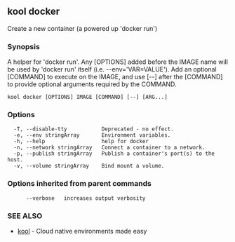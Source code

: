 ## kool docker

Create a new container (a powered up 'docker run')

### Synopsis

A helper for 'docker run'. Any [OPTIONS] added before the
IMAGE name will be used by 'docker run' itself (i.e. --env='VAR=VALUE').
Add an optional [COMMAND] to execute on the IMAGE, and use [--] after
the [COMMAND] to provide optional arguments required by the COMMAND.

```
kool docker [OPTIONS] IMAGE [COMMAND] [--] [ARG...]
```

### Options

```
  -T, --disable-tty           Deprecated - no effect.
  -e, --env stringArray       Environment variables.
  -h, --help                  help for docker
  -n, --network stringArray   Connect a container to a network.
  -p, --publish stringArray   Publish a container's port(s) to the host.
  -v, --volume stringArray    Bind mount a volume.
```

### Options inherited from parent commands

```
      --verbose   increases output verbosity
```

### SEE ALSO

* [kool](kool)	 - Cloud native environments made easy

